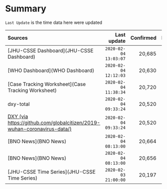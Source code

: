 # Summary

`Last Update` is the time data here were updated

|  Sources | Last update | Confirmed | Deaths | Recovered |
|  :--- |  ---: |  ---: |  ---: |  ---: | 
| [JHU-CSSE Dashboard](JHU-CSSE Dashboard) | `2020-02-04 13:03:07` | 20,685 | 427 | 723 | 
| [WHO Dashboard](WHO Dashboard) | `2020-02-04 12:12:03` | 20,630 | 425 |  | 
| [Case Tracking Worksheet](Case Tracking Worksheet) | `2020-02-04 11:38:34` | 20,720 | 427 | 725 | 
| dxy-total | `2020-02-04 09:33:24` | 20,520 | 426 |  | 
| [DXY (via https://github.com/globalcitizen/2019-wuhan-coronavirus-data/)](DXY (via https://github.com/globalcitizen/2019-wuhan-coronavirus-data/)) | `2020-02-04 09:33:24` | 20,520 | 426 |  | 
| [BNO News](BNO News) | `2020-02-04 08:13:00` | 20,664 | 427 | 15 | 
| [BNO News](BNO News) | `2020-02-04 08:13:00` | 20,656 | 427 | 632 | 
| [JHU-CSSE Time Series](JHU-CSSE Time Series) | `2020-02-03 21:00:00` | 20,197 | 426 | 621 | 
